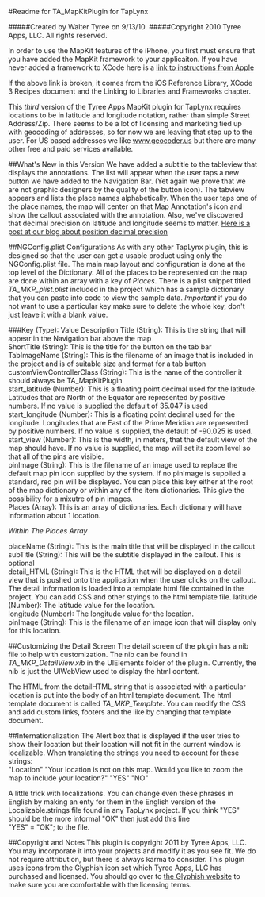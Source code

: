 #Readme for TA\_MapKitPlugin for TapLynx

#####Created by Walter Tyree on 9/13/10.
#####Copyright 2010 Tyree Apps, LLC. All rights reserved.

In order to use the MapKit features of the iPhone, you first must ensure that you have added the 
MapKit framework to your applicaiton. If you have never added a framework to XCode here is a [link
to instructions from Apple](http://developer.apple.com/library/ios/#recipes/XcodeRecipes/Linking_to_Libraries_and_Frameworks/Linking_to_Libraries_and_Frameworks.html)

If the above link is broken, it comes from the iOS Reference Library, XCode 3 Recipes document
and the Linking to Libraries and Frameworks chapter.

This *third* version of the Tyree Apps MapKit plugin for TapLynx requires locations to be in
latitude and longitude notation, rather than simple Street Address/Zip. There seems to
be a lot of licensing and marketing tied up with geocoding of addresses, so for now we
are leaving that step up to the user. For US based addresses we like www.geocoder.us but
there are many other free and paid services available.

##What's New in this Version
We have added a subtitle to the tableview that displays the annotations. The list will appear when the user taps a new button we have added to the Navigation Bar. \(Yet again we prove that we are not graphic designers by the quality of the button icon\). The tabview appears and lists the place names alphabetically. When the user taps one of the place names, the map will center on that Map Annotation's icon and show the callout associated with the annotation. Also, we've discovered that decimal precision on latitude and longitude seems to matter. [Here is a post at our blog about position decimal precision](http://blog.tyreeapps.com/2011/02/mapkit-latlong-errors-and-decimal.html)

##NGConfig.plist Configurations
As with any other TapLynx plugin, this is designed so that the user can get a usable product using only the NGConfig.plist file. The main map layout and configuration is done at the top level of the Dictionary. All of the places to be represented on the map are done within an array with a key of _Places_. There is a plist snippet titled _TA\_MKP\_plist.plist_ included in the project which has a sample dictionary that you can paste into code to view the sample data. _Important_ if you do not want to use a particular key make sure to delete the whole key, don\'t just leave it with a blank value.

###Key \(Type\): Value Description
Title \(String\): This is the string that will appear in the Navigation bar above the map  
ShortTitle \(String\): This is the title for the button on the tab bar  
TabImageName \(String\): This is the filename of an image that is included in the project and is of suitable size and format for a tab button  
customViewControllerClass \(String\): This is the name of the controller it should always be TA\_MapKitPlugin  
start\_latitude \(Number\): This is a floating point decimal used for the latitude. Latitudes that are North of the Equator are represented by positive numbers. If no value is supplied the default of 35.047 is used  
start\_longitude \(Number\): This is a floating point decimal used for the longitude. Longitudes that are East of the Prime Meridian are represented by positive numbers. If no value is supplied, the default of -90.025 is used.  
start\_view \(Number\): This is the width, in meters, that the default view of the map should have. If no value is supplied, the map will set its zoom level so that all of the pins are visible.  
pinImage \(String\): This is the filename of an image used to replace the default map pin icon supplied by the system. If no pinImage is supplied a standard, red pin will be displayed. You can place this key either at the root of the map dictionary or within any of the item dictionaries. This give the possibility for a mixutre of pin images.  
Places \(Array\): This is an array of dictionaries. Each dictionary will have information about 1 location.  

_Within The Places Array_

placeName \(String\): This is the main title that will be displayed in the callout  
subTitle \(String\): This will be the subtitle displayed in the callout. This is optional  
detail\_HTML \(String\): This is the HTML that will be displayed on a detail view that is pushed onto the application when the user clicks on the callout. The detail information is loaded into a template html file contained in the project. You can add CSS and other styings to the html template file. 
latitude \(Number\): The latitude value for the location.  
longitude \(Number\): The longitude value for the location.  
pinImage \(String\): This is the filename of an image icon that will display only for this location.  

##Customizing the Detail Screen
The detail screen of the plugin has a nib file to help with customization. The nib can be found in _TA\_MKP\_DetailView.xib_ in the UIElements folder of the plugin. Currently, the nib is just the UIWebView used to display the html content.

The HTML from the detailHTML string that is associated with a particular location is put into the body of an html template document. The html template document is called _TA\_MKP\_Template_. You can modify the CSS and add custom links, footers and the like by changing that template document.

##Internationalization
The Alert box that is displayed if the user tries to show their location but their location will not fit in the current window is localizable. When translating the strings you need to account for these strings:  
    "Location"
    "Your location is not on this map. Would you like to zoom the map to include your location?"
    "YES"
    "NO"

A little trick with localizations. You can change even these phrases in English by making an enty for them in the English version of the Localizable.strings file found in any TapLynx project. If you think "YES" should be the more informal "OK" then just add this line  
    "YES" = "OK";
to the file.

##Copyright and Notes
This plugin is copyright 2011 by Tyree Apps, LLC. You may incorporate it into your projects and modify it as you see fit. We do not require attribution, but there is always karma to consider. This plugin uses icons from the Glyphish icon set which Tyree Apps, LLC has purchased and licensed. You should go over to [the Glyphish website](http://www.glyphish.com) to make sure you are comfortable with the licensing terms.
